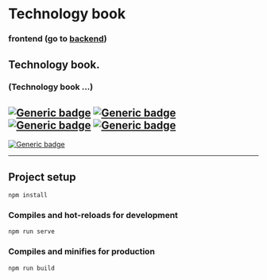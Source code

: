# Technology book 
### frontend (go to [backend](https://github.com/nijepa/studio88_backend/))

## Technology book.
### (Technology book ...)

## [![Generic badge](https://img.shields.io/badge/HTML-green.svg?style=plastic&logo=HTML5)](https://developer.mozilla.org/en-US/docs/Web/Guide/HTML/HTML5) [![Generic badge](https://img.shields.io/badge/CSS-blue.svg?style=plastic&logo=CSS3)](https://www.tutorialrepublic.com/css-tutorial/) [![Generic badge](https://img.shields.io/badge/JavaScript-yellow.svg?style=plastic&logo=JavaScript)](https://developer.mozilla.org/en-US/docs/Web/JavaScript) [![Generic badge](https://img.shields.io/badge/VUE.js-BRIGHTGREEN.svg?style=plastic&logo=Vue.js)](https://vuejs.org/)

[![Generic badge](https://img.shields.io/badge/Live%20demo%20at-GitHub%20Pages-blueviolet.svg?style=for-the-badge&logo=GitHub)](https://nijepa.github.io/studio88_frontend/#/)

<hr>

## Project setup
```
npm install
```

### Compiles and hot-reloads for development
```
npm run serve
```

### Compiles and minifies for production
```
npm run build
```